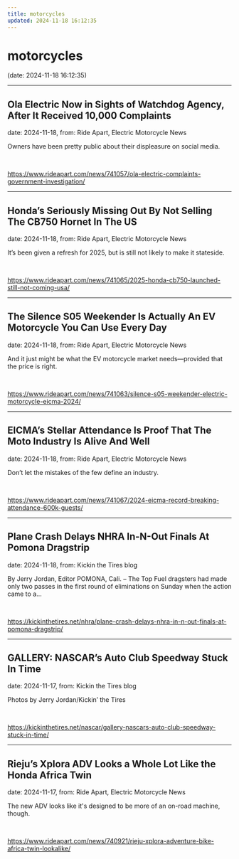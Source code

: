 ```yaml
---
title: motorcycles
updated: 2024-11-18 16:12:35
---
```


# motorcycles

(date: 2024-11-18 16:12:35)

---

## Ola Electric Now in Sights of Watchdog Agency, After It Received 10,000 Complaints

date: 2024-11-18, from: Ride Apart, Electric Motorcycle News

Owners have been pretty public about their displeasure on social media. 

<br> 

<https://www.rideapart.com/news/741057/ola-electric-complaints-government-investigation/>

---

## Honda’s Seriously Missing Out By Not Selling The CB750 Hornet In The US

date: 2024-11-18, from: Ride Apart, Electric Motorcycle News

It’s been given a refresh for 2025, but is still not likely to make it stateside. 
 

<br> 

<https://www.rideapart.com/news/741065/2025-honda-cb750-launched-still-not-coming-usa/>

---

## The Silence S05 Weekender Is Actually An EV Motorcycle You Can Use Every Day

date: 2024-11-18, from: Ride Apart, Electric Motorcycle News

And it just might be what the EV motorcycle market needs—provided that the price is right. 
 

<br> 

<https://www.rideapart.com/news/741063/silence-s05-weekender-electric-motorcycle-eicma-2024/>

---

## EICMA’s Stellar Attendance Is Proof That The Moto Industry Is Alive And Well

date: 2024-11-18, from: Ride Apart, Electric Motorcycle News

Don’t let the mistakes of the few define an industry.
 

<br> 

<https://www.rideapart.com/news/741067/2024-eicma-record-breaking-attendance-600k-guests/>

---

## Plane Crash Delays NHRA In-N-Out Finals At Pomona Dragstrip

date: 2024-11-18, from: Kickin the Tires blog

By Jerry Jordan, Editor POMONA, Cali. – The Top Fuel dragsters had made only two passes in the first round of eliminations on Sunday when the action came to a&#8230;  

<br> 

<https://kickinthetires.net/nhra/plane-crash-delays-nhra-in-n-out-finals-at-pomona-dragstrip/>

---

## GALLERY: NASCAR’s Auto Club Speedway Stuck In Time

date: 2024-11-17, from: Kickin the Tires blog

Photos by Jerry Jordan/Kickin&#8217; the Tires 

<br> 

<https://kickinthetires.net/nascar/gallery-nascars-auto-club-speedway-stuck-in-time/>

---

## Rieju’s Xplora ADV Looks a Whole Lot Like the Honda Africa Twin

date: 2024-11-17, from: Ride Apart, Electric Motorcycle News

The new ADV looks like it's designed to be more of an on-road machine, though. 
 

<br> 

<https://www.rideapart.com/news/740921/rieju-xplora-adventure-bike-africa-twin-lookalike/>

